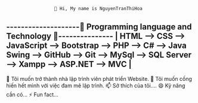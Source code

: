                       👋 Hi, My name is NguyenTranThiHoa
                      
 --------------------👀 Programming language and Technology 👀---------------
 | HTML --> CSS --> JavaScript --> Bootstrap --> PHP --> C# --> Java Swing --> GitHub --> Git --> MySql --> SQL Server --> Xampp --> ASP.NET --> MVC     |
 -----------------------------------------------------------------------------

 🌱 Tôi muốn trở thành nhà lập trình viên phát triển Website.
 💞️ Tôi muốn cống hiến hết mình với việc đam mê lập trình. 
 📫 Sở thích của tôi....
 😄 Kỹ năng cần có...
 ⚡ Fun fact...
